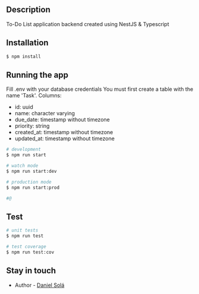 ## Description

To-Do List application backend created using NestJS & Typescript 

## Installation

```bash
$ npm install
```

## Running the app

Fill .env with your database credentials
You must first create a table with the name 'Task'.
Columns: 
* id: uuid
* name: character varying
* due_date: timestamp without timezone
* priority: string
* created_at: timestamp without timezone
* updated_at: timestamp without timezone

```bash
# development
$ npm run start

# watch mode
$ npm run start:dev

# production mode
$ npm run start:prod

#@ 
```

## Test

```bash
# unit tests
$ npm run test

# test coverage
$ npm run test:cov
```

## Stay in touch

- Author - [Daniel Solá](https://github.com/DanielSola)


